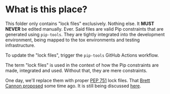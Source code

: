 # What is this place?

This folder only contains "lock files" exclusively. Nothing else.
It **MUST NEVER** be edited manually. Ever. Said files are valid Pip
constraints that are generated using `pip-tools`. They are tightly
integrated into the development environment, being mapped to the tox
environments and testing infrastructure.

To update the "lock files", trigger the `pip-tools` GitHub Actions
workflow.

The term "lock files" is used in the context of how the Pip
constraints are made, integrated and used. Without that, they are
mere constraints.

One day, we'll replace them with proper [PEP 751] lock files. That
[Brett Cannon proposed][initial lock files proposal] some time ago.
It is still being discussed [here][PEP 751 discussion].

[initial lock files proposal]:
https://discuss.python.org/t/lock-files-again-but-this-time-w-sdists
[PEP 751]: https://peps.python.org/pep-0751/
[PEP 751 discussion]:
https://discuss.python.org/t/pep-751-lock-files-again
